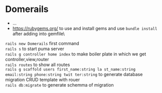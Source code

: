 # Domerails

- ...
- https://rubygems.org/ to use and install gems and use `bundle install` after adding into gemfile\

`rails new Domerails` first command\
`rails s` to start puma server\
`rails g controller home index` to make boiler plate in which we get controller,view,router\
`rails routes` to show all routes\
`rails g scaffold users first_name:string la st_name:string email:string phone:string twit ter:string` to generate database migration CRUD template with rouer\
`rails db:migrate` to generate schemma of migration
